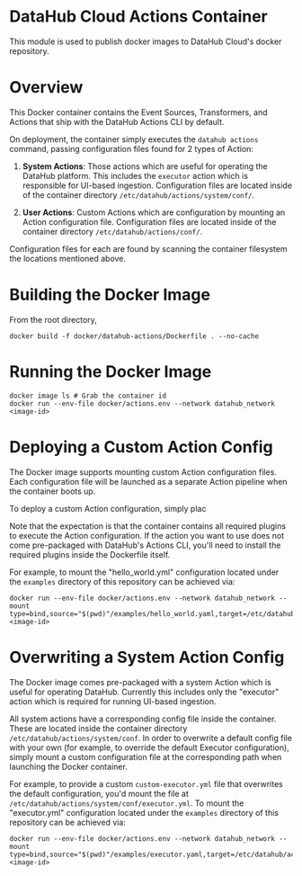# DataHub Cloud Actions Container

This module is used to publish docker images to DataHub Cloud's docker repository.

# Overview

This Docker container contains the Event Sources, Transformers, and Actions that ship with the DataHub Actions CLI by default.

On deployment, the container simply executes the `datahub actions` command, passing configuration files found for 2 types of Action:

1. **System Actions**: Those actions which are useful for operating the DataHub platform. This includes the `executor` action which is responsible for UI-based ingestion. Configuration files are located inside of the container directory `/etc/datahub/actions/system/conf/`.

2. **User Actions**: Custom Actions which are configuration by mounting an Action configuration file. Configuration files are located inside of the container directory `/etc/datahub/actions/conf/`.

Configuration files for each are found by scanning the container filesystem the locations mentioned above.

# Building the Docker Image

From the root directory,

```
docker build -f docker/datahub-actions/Dockerfile . --no-cache
```

# Running the Docker Image

```
docker image ls # Grab the container id
docker run --env-file docker/actions.env --network datahub_network <image-id>
```

# Deploying a Custom Action Config

The Docker image supports mounting custom Action configuration files. Each configuration file will be launched as a separate Action pipeline when the container boots up.

To deploy a custom Action configuration, simply plac

Note that the expectation is that the container contains all required plugins to execute the Action configuration. If the action you want to use does not come pre-packaged with DataHub's Actions CLI, you'll need to install the required plugins inside the Dockerfile itself.

For example, to mount the "hello_world.yml" configuration located under the `examples` directory of this repository can be achieved via:

```
docker run --env-file docker/actions.env --network datahub_network --mount type=bind,source="$(pwd)"/examples/hello_world.yaml,target=/etc/datahub/actions/conf/hello_world.yaml <image-id>
```

# Overwriting a System Action Config

The Docker image comes pre-packaged with a system Action which is useful
for operating DataHub. Currently this includes only the "executor" action which is required for running UI-based ingestion.

All system actions have a corresponding config file inside the container. These are located inside the container directory `/etc/datahub/actions/system/conf`. In order to overwrite a default config file with your own (for example, to override the default Executor configuration), simply mount a custom configuration file at the corresponding path when launching the Docker container.

For example, to provide a custom `custom-executor.yml` file that overwrites the default configuration, you'd mount the file at `/etc/datahub/actions/system/conf/executor.yml`. To mount the "executor.yml" configuration located under the `examples` directory of this repository can be achieved via:

```
docker run --env-file docker/actions.env --network datahub_network --mount type=bind,source="$(pwd)"/examples/executor.yaml,target=/etc/datahub/actions/system/conf/executor.yaml <image-id>
```
